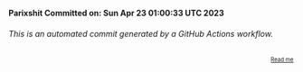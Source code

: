 **Parixshit Committed on: Sun Apr 23 01:00:33 UTC 2023** <!-- 92037267-9c33-46de-9152-0fdb3edc1592 -->

###### This is an automated commit generated by a GitHub Actions workflow.

<div align="right"><sub><sup><a href="https://github.com/Parixshit/AutoCommit.git">Read me</a></sup></sub></div>
